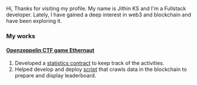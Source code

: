 Hi, Thanks for visiting my profile. My name is Jithin KS and I'm a Fullstack developer. Lately, I have gained a deep interest in web3 and blockchain and have been exploring it.

### My works
#### [Openzeppelin CTF game Ethernaut](https://github.com/OpenZeppelin/ethernaut)
1. Developed a [statistics contract](https://github.com/OpenZeppelin/ethernaut/blob/master/contracts/contracts/metrics/Statistics.sol) to keep track of the activities.
2. Helped develop and deploy [script](https://github.com/OpenZeppelin/ethernaut-leaderboard) that crawls data in the blockchain to prepare and display leaderboard.

